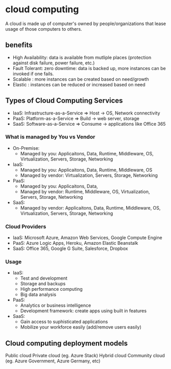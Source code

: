 # cloud computing
A cloud is made up of computer's owned by people/organizations that lease usage of those computers to others.

## benefits
* High Availability: data is available from mutliple places (protection against disk failure, power failure, etc.)
* Fault Tolerant: zero downtime: data is backed up, more instances can be invoked if one fails.
* Scalable : more instances can be created based on need/growth
* Elastic : instances can be reduced or increased based on need

## Types of Cloud Computing Services
* IaaS: Infrastructure-as-a-Service  => Host  -> OS, Network connectivity
* PaaS: Platform-as-a-Service        => Build -> web server, storage
* SaaS: Software-as-a-Service        => Consume -> applications like Office 365

### What is managed by You vs Vendor
- On-Premise:
  - Managed by you: Applicaitons, Data, Runtime, Middleware, OS, Virtualization, Servers, Storage, Networking
- IaaS:
  - Managed by you: Applicaitons, Data, Runtime, Middleware, OS
  - Managed by vendor: Virtualization, Servers, Storage, Networking
- PaaS:
  - Managed by you: Applicaitons, Data,
  - Managed by vendor: Runtime, Middleware, OS, Virtualization, Servers, Storage, Networking
- SaaS:
  - Managed by vendor: Applicaitons, Data, Runtime, Middleware, OS, Virtualization, Servers, Storage, Networking

### Cloud Providers
- IaaS: Microsoft Azure, Amazon Web Services, Google Compute Engine
- PaaS: Azure Logic Apps, Heroku, Amazon Elastic Beanstalk
- SaaS: Office 365, Google G Suite, Salesforce, Dropbox

### Usage
- IaaS:
  - Test and development
  - Storage and backups
  - High performance computing
  - Big data analysis
- PaaS:
  - Analytics or business intelligence
  - Development framework: create apps using built in features
- SaaS:
  - Gain access to suphisticated applications
  - Mobilize your workforce easily (add/remove users easily)

## Cloud computing deployment models
Public cloud
Private cloud (eg. Azure Stack)
Hybrid cloud
Community cloud (eg. Azure Government, Azure Germany, etc)

